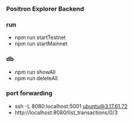 ### Positron Explorer Backend

### run
- npm run startTestnet
- npm run startMainnet

### db
- npm run showAll
- npm run deleteAll

### port forwarding
- ssh -L 8080:localhost:5001 ubuntu@3.17.61.72
- http://localhost:8080/list_transactions/0/3